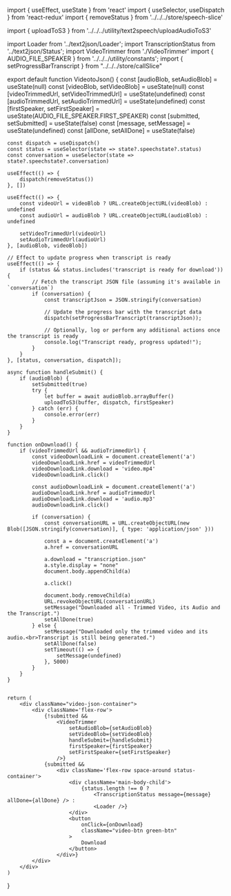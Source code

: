import { useEffect, useState } from 'react'
import { useSelector, useDispatch } from 'react-redux'
import { removeStatus } from '../../../store/speech-slice'

import { uploadToS3 } from '../../../utility/text2speech/uploadAudioToS3'

import Loader from '../text2json/Loader';
import TranscriptionStatus from '../text2json/Status';
import VideoTrimmer from './VideoTrimmer'
import { AUDIO_FILE_SPEAKER } from '../../../utility/constants';
import { setProgressBarTranscript } from "../../../store/callSlice"

export default function VideotoJson() {
    const [audioBlob, setAudioBlob] = useState(null)
    const [videoBlob, setVideoBlob] = useState(null)
    const [videoTrimmedUrl, setVideoTrimmedUrl] = useState(undefined)
    const [audioTrimmedUrl, setAudioTrimmedUrl] = useState(undefined)
    const [firstSpeaker, setFirstSpeaker] = useState(AUDIO_FILE_SPEAKER.FIRST_SPEAKER)
    const [submitted, setSubmitted] = useState(false)
    const [message, setMessage] = useState(undefined)
    const [allDone, setAllDone] = useState(false)

    const dispatch = useDispatch()
    const status = useSelector(state => state?.speechstate?.status)
    const conversation = useSelector(state => state?.speechstate?.conversation)

    useEffect(() => {
        dispatch(removeStatus())
    }, [])

    useEffect(() => {
        const videoUrl = videoBlob ? URL.createObjectURL(videoBlob) : undefined
        const audioUrl = audioBlob ? URL.createObjectURL(audioBlob) : undefined

        setVideoTrimmedUrl(videoUrl)
        setAudioTrimmedUrl(audioUrl)
    }, [audioBlob, videoBlob])

    // Effect to update progress when transcript is ready
    useEffect(() => {
        if (status && status.includes('transcript is ready for download')) {
            // Fetch the transcript JSON file (assuming it's available in `conversation`)
            if (conversation) {
                const transcriptJson = JSON.stringify(conversation)
                
                // Update the progress bar with the transcript data
                dispatch(setProgressBarTranscript(transcriptJson));
                
                // Optionally, log or perform any additional actions once the transcript is ready
                console.log("Transcript ready, progress updated!");
            }
        }
    }, [status, conversation, dispatch]);

    async function handleSubmit() {
        if (audioBlob) {
            setSubmitted(true)
            try {
                let buffer = await audioBlob.arrayBuffer()
                uploadToS3(buffer, dispatch, firstSpeaker)
            } catch (err) {
                console.error(err)
            }
        }
    }

    function onDownload() {
        if (videoTrimmedUrl && audioTrimmedUrl) {
            const videoDownloadLink = document.createElement('a')
            videoDownloadLink.href = videoTrimmedUrl
            videoDownloadLink.download = 'video.mp4'
            videoDownloadLink.click()

            const audioDownloadLink = document.createElement('a')
            audioDownloadLink.href = audioTrimmedUrl
            audioDownloadLink.download = 'audio.mp3'
            audioDownloadLink.click()

            if (conversation) {
                const conversationURL = URL.createObjectURL(new Blob([JSON.stringify(conversation)], { type: 'application/json' }))

                const a = document.createElement('a')
                a.href = conversationURL

                a.download = "transcription.json"
                a.style.display = "none"
                document.body.appendChild(a)

                a.click()

                document.body.removeChild(a)
                URL.revokeObjectURL(conversationURL)
                setMessage("Downloaded all - Trimmed Video, its Audio and the Transcript.")
                setAllDone(true)
            } else {
                setMessage("Downloaded only the trimmed video and its audio.<br>Transcript is still being generated.")
                setAllDone(false)
                setTimeout(() => {
                    setMessage(undefined)
                }, 5000)
            }
        }
    }


    return (
        <div className="video-json-container">
            <div className='flex-row'>
                {!submitted &&
                    <VideoTrimmer
                        setAudioBlob={setAudioBlob}
                        setVideoBlob={setVideoBlob}
                        handleSubmit={handleSubmit}
                        firstSpeaker={firstSpeaker}
                        setFirstSpeaker={setFirstSpeaker}
                    />}
                {submitted &&
                    <div className='flex-row space-around status-container'>
                        <div className='main-body-child'>
                            {status.length !== 0 ?
                                <TranscriptionStatus message={message} allDone={allDone} /> :
                                <Loader />}
                        </div>
                        <button
                            onClick={onDownload}
                            className="video-btn green-btn"
                        >
                            Download
                        </button>
                    </div>}
            </div>
        </div>
    )
}

